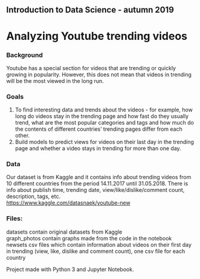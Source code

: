 ## Introduction to Data Science - autumn 2019

# Analyzing Youtube trending videos

### Background
Youtube has a special section for videos that are trending or quickly growing in popularity. However, this does not mean that videos in trending will be the most viewed in the long run.

### Goals
1. To find interesting data and trends about the videos - for example, how long do videos stay in the trending page and how fast do they usually trend, what are the most popular categories and tags and how much do the contents of different
countries’ trending pages differ from each other.
2. Build models to predict views for videos on their last day in the trending page and whether a video stays in trending for more than one day.

### Data
Our dataset is from Kaggle and it contains info about trending videos from 10 different countries from the period 14.11.2017 until 31.05.2018. There is info about publish time, trending date, view/like/dislike/comment count, description, tags, etc. <br>
https://www.kaggle.com/datasnaek/youtube-new

### Files:
datasets contain original datasets from Kaggle <br>
graph_photos contain graphs made from the code in the notebook <br>
newsets csv files which contain information about videos on their first day in trending (view, like, dislike and comment count), one csv file for each country

Project made with Python 3 and Jupyter Notebook.
